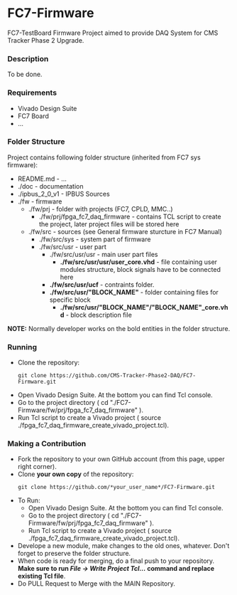 # FC7-Firmware

FC7-TestBoard Firmware Project aimed to provide DAQ System for CMS Tracker Phase 2 Upgrade.

### Description

To be done.

### Requirements

* Vivado Design Suite
* FC7 Board
* ...

### Folder Structure

Project contains following folder structure (inherited from FC7 sys firmware):

* README.md - ...
* ./doc - documentation
* ./ipbus_2_0_v1 - IPBUS Sources
* ./fw - firmware
    * ./fw/prj - folder with projects (FC7, CPLD, MMC..)
        * ./fw/prj/fpga_fc7_daq_firmware - contains TCL script to create the project, later project files will be stored here
    * ./fw/src - sources (see General firmware sturcture in FC7 Manual)
        * ./fw/src/sys - system part of firmware
        * ./fw/src/usr - user part
            * ./fw/src/usr/usr - main user part files
                * **./fw/src/usr/usr/user_core.vhd** - file containing user modules structure, block signals have to be connected here
            * **./fw/src/usr/ucf** - contraints folder.
            * **./fw/src/usr/"BLOCK_NAME"** - folder containing files for specific block
                * **./fw/src/usr/"BLOCK_NAME"/"BLOCK_NAME"_core.vhd** - block description file

**NOTE:** Normally developer works on the bold entities in the folder structure.

### Running
- Clone the repository:
    ```
    git clone https://github.com/CMS-Tracker-Phase2-DAQ/FC7-Firmware.git
    ```
- Open Vivado Design Suite. At the bottom you can find Tcl console.
- Go to the project directory ( cd "./FC7-Firmware/fw/prj/fpga_fc7_daq_firmware" ).
- Run Tcl script to create a Vivado project ( source ./fpga_fc7_daq_firmware_create_vivado_project.tcl).

### Making a Contribution

- Fork the repository to your own GitHub account (from this page, upper right corner).
- Clone **your own copy** of the repository:
    ```
    git clone https://github.com/*your_user_name*/FC7-Firmware.git
    ```
-  To Run:
    - Open Vivado Design Suite. At the bottom you can find Tcl console.
    - Go to the project directory ( cd "./FC7-Firmware/fw/prj/fpga_fc7_daq_firmware" ).
    - Run Tcl script to create a Vivado project ( source ./fpga_fc7_daq_firmware_create_vivado_project.tcl).
- Develope a new module, make changes to the old ones, whatever. Don't forget to preserve the folder structure.
- When code is ready for merging, do a final push to your repository. **Make sure to run *File -> Write Project Tcl...* command and replace existing Tcl file**. 
- Do PULL Request to Merge with the MAIN Repository.


